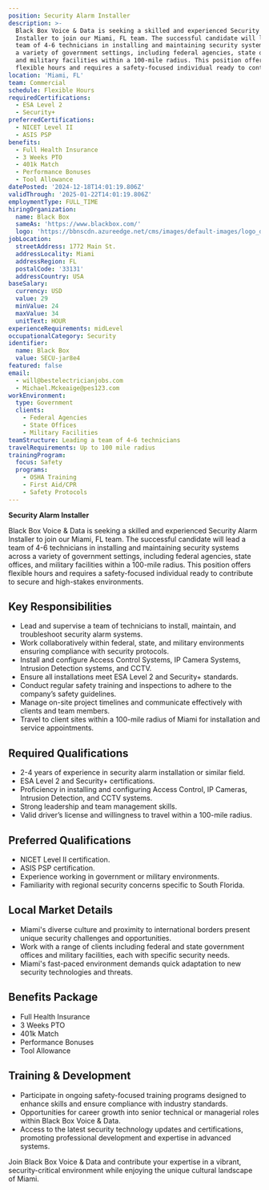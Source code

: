 ```yaml
---
position: Security Alarm Installer
description: >-
  Black Box Voice & Data is seeking a skilled and experienced Security Alarm
  Installer to join our Miami, FL team. The successful candidate will lead a
  team of 4-6 technicians in installing and maintaining security systems across
  a variety of government settings, including federal agencies, state offices,
  and military facilities within a 100-mile radius. This position offers
  flexible hours and requires a safety-focused individual ready to contribute...
location: 'Miami, FL'
team: Commercial
schedule: Flexible Hours
requiredCertifications:
  - ESA Level 2
  - Security+
preferredCertifications:
  - NICET Level II
  - ASIS PSP
benefits:
  - Full Health Insurance
  - 3 Weeks PTO
  - 401k Match
  - Performance Bonuses
  - Tool Allowance
datePosted: '2024-12-18T14:01:19.806Z'
validThrough: '2025-01-22T14:01:19.806Z'
employmentType: FULL_TIME
hiringOrganization:
  name: Black Box
  sameAs: 'https://www.blackbox.com/'
  logo: 'https://bbnscdn.azureedge.net/cms/images/default-images/logo_dark.png'
jobLocation:
  streetAddress: 1772 Main St.
  addressLocality: Miami
  addressRegion: FL
  postalCode: '33131'
  addressCountry: USA
baseSalary:
  currency: USD
  value: 29
  minValue: 24
  maxValue: 34
  unitText: HOUR
experienceRequirements: midLevel
occupationalCategory: Security
identifier:
  name: Black Box
  value: SECU-jar8e4
featured: false
email:
  - will@bestelectricianjobs.com
  - Michael.Mckeaige@pes123.com
workEnvironment:
  type: Government
  clients:
    - Federal Agencies
    - State Offices
    - Military Facilities
teamStructure: Leading a team of 4-6 technicians
travelRequirements: Up to 100 mile radius
trainingProgram:
  focus: Safety
  programs:
    - OSHA Training
    - First Aid/CPR
    - Safety Protocols
---
```

 
**Security Alarm Installer**

Black Box Voice & Data is seeking a skilled and experienced Security Alarm Installer to join our Miami, FL team. The successful candidate will lead a team of 4-6 technicians in installing and maintaining security systems across a variety of government settings, including federal agencies, state offices, and military facilities within a 100-mile radius. This position offers flexible hours and requires a safety-focused individual ready to contribute to secure and high-stakes environments.

## Key Responsibilities
- Lead and supervise a team of technicians to install, maintain, and troubleshoot security alarm systems.
- Work collaboratively within federal, state, and military environments ensuring compliance with security protocols.
- Install and configure Access Control Systems, IP Camera Systems, Intrusion Detection systems, and CCTV.
- Ensure all installations meet ESA Level 2 and Security+ standards.
- Conduct regular safety training and inspections to adhere to the company’s safety guidelines.
- Manage on-site project timelines and communicate effectively with clients and team members.
- Travel to client sites within a 100-mile radius of Miami for installation and service appointments.

## Required Qualifications
- 2-4 years of experience in security alarm installation or similar field.
- ESA Level 2 and Security+ certifications.
- Proficiency in installing and configuring Access Control, IP Cameras, Intrusion Detection, and CCTV systems.
- Strong leadership and team management skills.
- Valid driver’s license and willingness to travel within a 100-mile radius.

## Preferred Qualifications
- NICET Level II certification.
- ASIS PSP certification.
- Experience working in government or military environments.
- Familiarity with regional security concerns specific to South Florida.

## Local Market Details
- Miami's diverse culture and proximity to international borders present unique security challenges and opportunities.
- Work with a range of clients including federal and state government offices and military facilities, each with specific security needs.
- Miami's fast-paced environment demands quick adaptation to new security technologies and threats.

## Benefits Package
- Full Health Insurance
- 3 Weeks PTO
- 401k Match
- Performance Bonuses
- Tool Allowance

## Training & Development
- Participate in ongoing safety-focused training programs designed to enhance skills and ensure compliance with industry standards.
- Opportunities for career growth into senior technical or managerial roles within Black Box Voice & Data.
- Access to the latest security technology updates and certifications, promoting professional development and expertise in advanced systems.

Join Black Box Voice & Data and contribute your expertise in a vibrant, security-critical environment while enjoying the unique cultural landscape of Miami.
